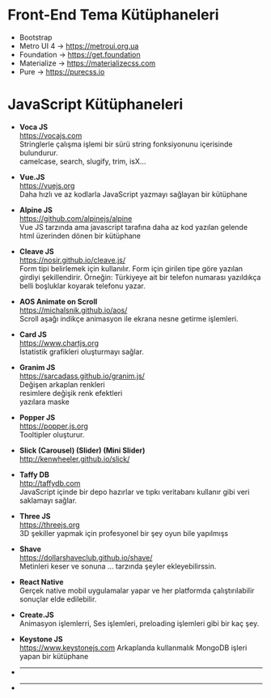# Front-End Tema Kütüphaneleri
- Bootstrap
- Metro UI 4 -> https://metroui.org.ua
- Foundation -> https://get.foundation
- Materialize -> https://materializecss.com
- Pure -> https://purecss.io

# JavaScript Kütüphaneleri

- **Voca JS**  
https://vocajs.com  
Stringlerle çalışma işlemi bir sürü string fonksiyonunu içerisinde bulundurur.  
camelcase, search, slugify, trim, isX...


- **Vue.JS**  
https://vuejs.org  
Daha hızlı ve az kodlarla JavaScript yazmayı sağlayan bir kütüphane

- **Alpine JS**  
https://github.com/alpinejs/alpine  
Vue JS tarzında ama javascript tarafına daha az kod yazılan gelende html üzerinden dönen bir kütüphane


- **Cleave JS**  
 https://nosir.github.io/cleave.js/  
 Form tipi belirlemek için kullanılır. Form için girilen tipe göre yazılan girdiyi şekillendirir. Örneğin: Türkiyeye ait bir telefon numarası yazıldıkça belli boşluklar koyarak telefonu yazar.

- **AOS Animate on Scroll**    
https://michalsnik.github.io/aos/  
Scroll aşağı indikçe animasyon ile ekrana nesne getirme işlemleri.


- **Card JS**  
https://www.chartjs.org  
İstatistik grafikleri oluşturmayı sağlar.


- **Granim JS**    
https://sarcadass.github.io/granim.js/  
Değişen arkaplan renkleri    
resimlere değişik renk efektleri   
yazılara maske  


- **Popper JS**  
https://popper.js.org  
Tooltipler oluşturur.  


- **Slick (Carousel) (Slider) (Mini Slider)**  
http://kenwheeler.github.io/slick/  




- **Taffy DB**  
http://taffydb.com  
JavaScript içinde bir depo hazırlar ve tıpkı veritabanı kullanır gibi veri saklamayı sağlar.



- **Three JS**    
https://threejs.org  
3D şekiller yapmak için profesyonel bir şey oyun bile yapılmışs




- **Shave**  
https://dollarshaveclub.github.io/shave/  
Metinleri keser ve sonuna ... tarzında şeyler ekleyebilirssin.


- **React Native**  
Gerçek native mobil uygulamalar yapar ve her platformda çalıştırılabilir sonuçlar elde edilebilir.


- **Create.JS**  
Animasyon işlemlerri, Ses işlemleri, preloading işlemleri gibi bir kaç şey.


- **Keystone JS**  
https://www.keystonejs.com
Arkaplanda kullanmalık MongoDB işleri yapan bir kütüphane


- ****  



- ****  

